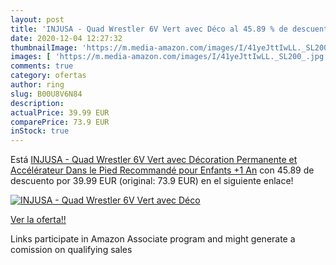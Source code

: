 ```yaml
---
layout: post
title: 'INJUSA - Quad Wrestler 6V Vert avec Déco al 45.89 % de descuento'
date: 2020-12-04 12:27:32
thumbnailImage: 'https://m.media-amazon.com/images/I/41yeJttIwLL._SL200_.jpg'
images: [ 'https://m.media-amazon.com/images/I/41yeJttIwLL._SL200_.jpg' ]
comments: true
category: ofertas
author: ring
slug: B00U8V6N84
description:
actualPrice: 39.99 EUR
comparePrice: 73.9 EUR
inStock: true
---
```


Está [INJUSA - Quad Wrestler 6V Vert avec Décoration Permanente et Accélérateur Dans le Pied Recommandé pour Enfants +1 An](https://www.amazon.fr/dp/B00U8V6N84/?tag=tolees0d-21) con 45.89 de descuento por 39.99 EUR (original: 73.9 EUR) en el siguiente enlace!

[![INJUSA - Quad Wrestler 6V Vert avec Déco](https://m.media-amazon.com/images/I/41yeJttIwLL._SL200_.jpg)](https://www.amazon.fr/dp/B00U8V6N84/?tag=tolees0d-21)

[Ver la oferta!!](https://www.amazon.fr/dp/B00U8V6N84/?tag=tolees0d-21)

Links participate in Amazon Associate program and might generate a comission on qualifying sales


